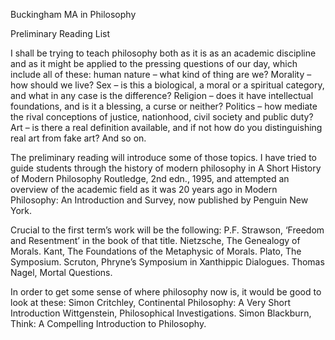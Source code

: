 Buckingham MA in Philosophy

Preliminary Reading List

I shall be trying to teach philosophy both as it is as an academic discipline and as it might be applied to the pressing questions of our day, which include all of these: human nature – what kind of thing are we? Morality – how should we live? Sex – is this a biological, a moral or a spiritual category, and what in any case is the difference? Religion – does it have intellectual foundations, and is it a blessing, a curse or neither? Politics – how mediate the rival conceptions of justice, nationhood, civil society and public duty? Art – is there a real definition available, and if not how do you distinguishing real art from fake art? And so on.

The preliminary reading will introduce some of those topics. I have tried to guide students through the history of modern philosophy in A Short History of Modern Philosophy Routledge, 2nd edn., 1995, and attempted an overview of the academic field as it was 20 years ago in Modern Philosophy: An Introduction and Survey, now published by Penguin New York.

Crucial to the first term’s work will be the following: P.F. Strawson, ‘Freedom and Resentment’ in the book of that title. Nietzsche, The Genealogy of Morals. Kant, The Foundations of the Metaphysic of Morals. Plato, The Symposium. Scruton, Phryne’s Symposium in Xanthippic Dialogues. Thomas Nagel, Mortal Questions.

In order to get some sense of where philosophy now is, it would be good to look at these: Simon Critchley, Continental Philosophy: A Very Short Introduction Wittgenstein, Philosophical Investigations. Simon Blackburn, Think: A Compelling Introduction to Philosophy.
